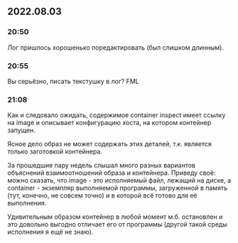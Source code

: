 ## 2022.08.03

### 20:50

Лог пришлось хорошенько поредактировать (был слишком длинным).

### 20:55

Вы серьёзно, писать текстушку в лог? FML

### 21:08

Как и следовало ожидать, содержимое container inspect
имеет ссылку на image и описывает конфигурацию хоста,
на котором контейнер запущен.

Ясное дело образ не может содержать этих деталей, т.к. является только заготовкой контейнера.

За прошедшие пару недель слышал много разных вариантов объяснений взаимоотношений образа и
контейнера. Приведу своё: можно сказать, что image - это исполняемый файл, лежащий на диске,
а container - экземпляр выполняемой программы, загруженной в память (тут, конечно, не совсем точно)
и в которой всё готово для её выполнения.

Удивительным образом контейнер в любой момент м.б. остановлен и это довольно выгодно отличает
его от программы (другой такой среды исполнения я ещё не знаю).
